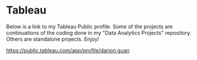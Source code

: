 # Tableau

Below is a link to my Tableau Public profile. Some of the projects are continuations of the coding done in my "Data Analytics Projects" repository. Others are standalone projects. Enjoy!

https://public.tableau.com/app/profile/darion.guan
